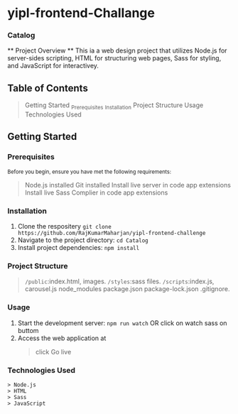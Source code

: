 # yipl-frontend-Challange

### Catalog

** Project Overview **
This ia a web design project that utilizes Node.js for server-sides scripting, HTML for structuring web pages, Sass for styling, and JavaScript for interactivey. 

## Table of Contents
> Getting Started
  <sub>Prerequisites</sub>
  <sub>Installation</sub>
> Project Structure
> Usage
> Technologies Used


## Getting Started
### Prerequisites
<sub> Before you begin, ensure you have met the following requirements:</sub>
> Node.js installed
> Git installed
> Install live server in code app extensions
> Install live Sass Complier in code app extensions

### Installation
1. Clone the respositery
  `git clone https://github.com/RajKumarMaharjan/yipl-frontend-challenge`
2. Navigate to the project directory:
   `cd Catalog`
3. Install project dependencies:
   `npm install`

### Project Structure
> `/public`:index.html, images.
> `/styles`:sass files.
> `/scripts`:index.js, carousel.js
> node_modules
> package.json
> package-lock.json
> .gitignore.

### Usage
1. Start the development server:
   `npm run watch` OR click on watch sass on buttom
2. Access the web application at
   > click Go live

### Technologies Used
    > Node.js
    > HTML
    > Sass
    > JavaScript





